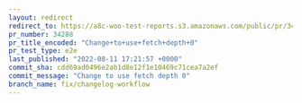 ```yaml
---
layout: redirect
redirect_to: https://a8c-woo-test-reports.s3.amazonaws.com/public/pr/34288/e2e/index.html
pr_number: 34288
pr_title_encoded: "Change+to+use+fetch+depth+0"
pr_test_type: e2e
last_published: "2022-08-11 17:21:57 +0000"
commit_sha: cdd69ad0496e2ab1d8e12f1e10469c71cea7a2ef
commit_message: "Change to use fetch depth 0"
branch_name: fix/changelog-workflow
---
```

